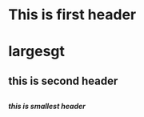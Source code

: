 # This is first header<h1> largesgt

## this is second header <h2>

##### this is smallest header <h6>
